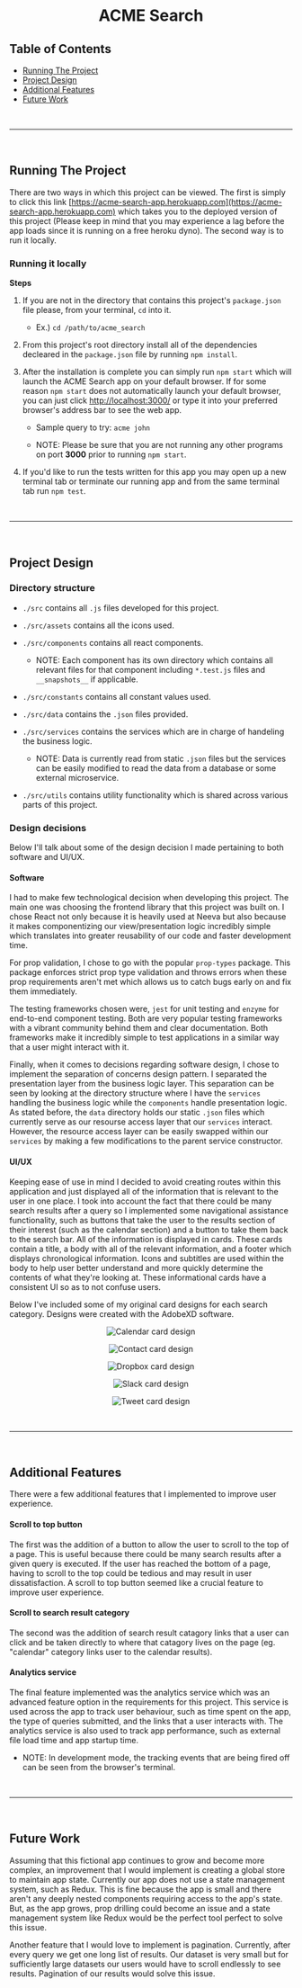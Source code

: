<h1 align="center">ACME Search</h1>

## Table of Contents

* [Running The Project](#running-the-project)
* [Project Design](#project-design)
* [Additional Features](#additional-features)
* [Future Work](#future-work)

<br/>
<hr/>
<br/>

## Running The Project

There are two ways in which this project can be viewed. The first is simply to click this link [https://acme-search-app.herokuapp.com](https://acme-search-app.herokuapp.com) which takes you to the deployed version of this project (Please keep in mind that you may experience a lag before the app loads since it is running on a free heroku dyno). The second way is to run it locally.

### Running it locally

**Steps**

1. If you are not in the directory that contains this project's `package.json` file please, from your terminal, `cd` into it.

    * Ex.) `cd /path/to/acme_search`

2. From this project's root directory install all of the dependencies decleared in the `package.json` file by running `npm install`.

3. After the installation is complete you can simply run `npm start` which will launch the ACME Search app on your default browser. If for some reason `npm start` does not automatically launch your default browser, you can just click [http://localhost:3000/](http://localhost:3000/) or type it into your preferred browser's address bar to see the web app.

    * Sample query to try: `acme john`
    
    * NOTE: Please be sure that you are not running any other programs on port **3000** prior to running `npm start`.

4. If you'd like to run the tests written for this app you may open up a new terminal tab or terminate our running app and from the same terminal tab run `npm test`.

<br/>
<hr/>
<br/>

## Project Design

### Directory structure

* `./src` contains all `.js` files developed for this project.

* `./src/assets` contains all the icons used.

* `./src/components` contains all react components.

    * NOTE: Each component has its own directory which contains all relevant files for that component including `*.test.js` files and `__snapshots__` if applicable.

* `./src/constants` contains all constant values used.

* `./src/data` contains the `.json` files provided.

* `./src/services` contains the services which are in charge of handeling the business logic.

    * NOTE: Data is currently read from static `.json` files but the services can be easily modified to read the data from a database or some external microservice.

* `./src/utils` contains utility functionality which is shared across various parts of this project.

### Design decisions

Below I'll talk about some of the design decision I made pertaining to both software and UI/UX.

#### Software

I had to make few technological decision when developing this project. The main one was choosing the frontend library that this project was built on. I chose React not only because it is heavily used at Neeva but also because it makes componentizing our view/presentation logic incredibly simple which translates into greater reusability of our code and faster development time.

For prop validation, I chose to go with the popular `prop-types` package. This package enforces strict prop type validation and throws errors when these prop requirements aren't met which allows us to catch bugs early on and fix them immediately.

The testing frameworks chosen were, `jest` for unit testing and `enzyme` for end-to-end component testing. Both are very popular testing frameworks with a vibrant community behind them and clear documentation. Both frameworks make it incredibly simple to test applications in a similar way that a user might interact with it.

Finally, when it comes to decisions regarding software design, I chose to implement the separation of concerns design pattern. I separated the presentation layer from the business logic layer. This separation can be seen by looking at the directory structure where I have the `services` handling the business logic while the `components` handle presentation logic. As stated before, the `data` directory holds our static `.json` files which currently serve as our resourse access layer that our `services` interact. However, the resource access layer can be easily swapped within our `services` by making a few modifications to the parent service constructor.

#### UI/UX

Keeping ease of use in mind I decided to avoid creating routes within this application and just displayed all of the information that is relevant to the user in one place. I took into account the fact that there could be many search results after a query so I implemented some navigational assistance functionality, such as buttons that take the user to the results section of their interest (such as the calendar section) and a button to take them back to the search bar. All of the information is displayed in cards. These cards contain a title, a body with all of the relevant information, and a footer which displays chronological information. Icons and subtitles are used within the body to help user better understand and more quickly determine the contents of what they're looking at. These informational cards have a consistent UI so as to not confuse users.

Below I've included some of my original card designs for each search category. Designs were created with the AdobeXD software.

<p align="center"><img src="./design/calendar-asset.png" alt="Calendar card design" /></p>

<p align="center"><img src="./design/contact-asset.png" alt="Contact card design" /></p>

<p align="center"><img src="./design/dropbox-asset.png" alt="Dropbox card design" /></p>

<p align="center"><img src="./design/slack-asset.png" alt="Slack card design" /></p>

<p align="center"><img src="./design/tweet-asset.png" alt="Tweet card design" /></p>

<br/>
<hr/>
<br/>

## Additional Features

There were a few additional features that I implemented to improve user experience.

#### Scroll to top button

The first was the addition of a button to allow the user to scroll to the top of a page. This is useful because there could be many search results after a given query is executed. If the user has reached the bottom of a page, having to scroll to the top could be tedious and may result in user dissatisfaction. A scroll to top button seemed like a crucial feature to improve user experience.

#### Scroll to search result category

The second was the addition of search result catagory links that a user can click and be taken directly to where that catagory lives on the page (eg. "calendar" category links user to the calendar results).

#### Analytics service

The final feature implemented was the analytics service which was an advanced feature option in the requirements for this project. This service is used across the app to track user behaviour, such as time spent on the app, the type of queries submitted, and the links that a user interacts with. The analytics service is also used to track app performance, such as external file load time and app startup time. 

* NOTE: In development mode, the tracking events that are being fired off can be seen from the browser's terminal.

<br/>
<hr/>
<br/>

## Future Work

Assuming that this fictional app continues to grow and become more complex, an improvement that I would implement is creating a global store to maintain app state. Currently our app does not use a state management system, such as Redux. This is fine because the app is small and there aren't any deeply nested components requiring access to the app's state. But, as the app grows, prop drilling could become an issue and a state management system like Redux would be the perfect tool perfect to solve this issue.

Another feature that I would love to implement is pagination. Currently, after every query we get one long list of results. Our dataset is very small but for sufficiently large datasets our users would have to scroll endlessly to see results. Pagination of our results would solve this issue.
